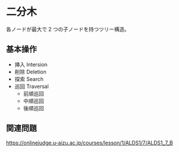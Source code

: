 # 二分木
各ノードが最大で 2 つの子ノードを持つツリー構造。

## 基本操作
- 挿入 Intersion
- 削除 Deletion
- 探索 Search
- 巡回 Traversal
    - 前順巡回
    - 中順巡回
    - 後順巡回

## 関連問題
https://onlinejudge.u-aizu.ac.jp/courses/lesson/1/ALDS1/7/ALDS1_7_B
